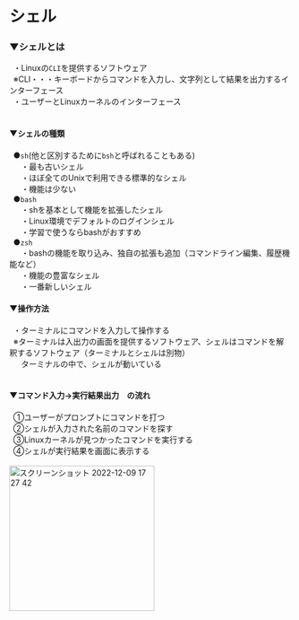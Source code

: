 # シェル

### ▼シェルとは<br>
&ensp;・Linuxの`CLI`を提供するソフトウェア<br>
&ensp;※CLI・・・キーボードからコマンドを入力し、文字列として結果を出力するインターフェース<br>
&ensp;・ユーザーとLinuxカーネルのインターフェース<br>
<br>

#### ▼シェルの種類<br>
&ensp;●`sh`(他と区別するために`bsh`と呼ばれることもある)<br>
&ensp;&ensp;&ensp;・最も古いシェル<br>
&ensp;&ensp;&ensp;・ほぼ全てのUnixで利用できる標準的なシェル<br>
&ensp;&ensp;&ensp;・機能は少ない<br>
&ensp;●`bash`<br>
&ensp;&ensp;&ensp;・shを基本として機能を拡張したシェル<br>
&ensp;&ensp;&ensp;・Linux環境でデフォルトのログインシェル<br>
&ensp;&ensp;&ensp;・学習で使うならbashがおすすめ<br>
&ensp;●`zsh`<br>
&ensp;&ensp;&ensp;・bashの機能を取り込み、独自の拡張も追加（コマンドライン編集、履歴機能など）<br>
&ensp;&ensp;&ensp;・機能の豊富なシェル<br>
&ensp;&ensp;&ensp;・一番新しいシェル<br>

#### ▼操作方法<br>
&ensp;・ターミナルにコマンドを入力して操作する<br>
&ensp;※ターミナルは入出力の画面を提供するソフトウェア、シェルはコマンドを解釈するソフトウェア（ターミナルとシェルは別物）<br>
&ensp;　ターミナルの中で、シェルが動いている<br>
<br>

#### ▼コマンド入力→実行結果出力　の流れ<br>
&ensp;①ユーザーがプロンプトにコマンドを打つ<br>
&ensp;②シェルが入力された名前のコマンドを探す<br>
&ensp;③Linuxカーネルが見つかったコマンドを実行する<br>
&ensp;④シェルが実行結果を画面に表示する<br>
<br>
<img width="259" alt="スクリーンショット 2022-12-09 17 27 42" src="https://user-images.githubusercontent.com/81621944/206658379-73c1c715-24cf-4ca7-9be5-06d9eede116b.png">
<br>




